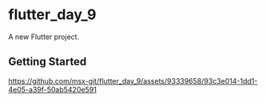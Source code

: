 # flutter_day_9

A new Flutter project.

## Getting Started



https://github.com/msx-git/flutter_day_9/assets/93339658/93c3e014-1dd1-4e05-a39f-50ab5420e591

